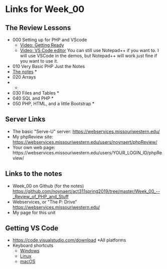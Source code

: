 # Links for Week_00

## The Review Lessons

* 000 Setting up for PHP and VScode
  * [Video: Getting Ready](https://mwsu.hosted.panopto.com/Panopto/Pages/Viewer.aspx?id=79849168-4f47-40aa-8ab7-a9c50058bc9b)
  * [Video: VS Code editor](https://mwsu.hosted.panopto.com/Panopto/Pages/Viewer.aspx?id=a63d9048-5907-4c7e-bdac-a9c50058bcba) You can still use Notepad++ if you want to.  I will use VSCode in the demos, but Notepad++ will work just fine if you want to use it.  
* 010 Very Basic PHP Just the Notes
* [The notes](https://github.com/noynaert/act311spring2019/blob/master/Week_00_--_Review_of_PHP_and_Stuff/000_SettingUpForPHP.md)
  * 
* 020 Arrays
* * 
* 030 Files and Tables
  *
* 040 SQL and PHP
  *
* 050 PHP, HTML, and a little Bootstrap
  *

## Server Links

* The basic "Serve-U" server: https://webservices.missouriwestern.edu/
* My phpReview site: https://webservices.missouriwestern.edu/users/noynaert/phpReview/
* Your own web page: https&#58;//webservices.missouriwestern.edu/users/YOUR_LOGIN_ID/phpReview/

## Links to the notes

* Week_00 on Github (for the notes) https://github.com/noynaert/act311spring2019/tree/master/Week_00_--_Review_of_PHP_and_Stuff
* Webservices, or "The P: Drive" https://webservices.missouriwestern.edu/
* My page for this unit

## Getting VS Code

* https://code.visualstudio.com/download
  *All platforms
* Keyboard shortcuts
  * [Windows](https://code.visualstudio.com/shortcuts/keyboard-shortcuts-windows.pdf)
  * [Linux](https://code.visualstudio.com/shortcuts/keyboard-shortcuts-linux.pdf)
  * [macOS](https://code.visualstudio.com/shortcuts/keyboard-shortcuts-macos.pdf)
